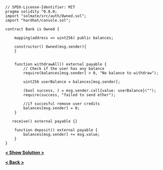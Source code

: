 ```solidity
// SPDX-License-Identifier: MIT
pragma solidity ^0.8.0;
import "solmate/src/auth/Owned.sol";
import "hardhat/console.sol";

contract Bank is Owned {

    mapping(address => uint256) public balances;

    constructor() Owned(msg.sender){
    }


    function withdrawAll() external payable {
        // Check if the user has any balance
        require(balances[msg.sender] > 0, "No balance to withdraw");

        uint256 userBalance = balances[msg.sender];

        (bool success, ) = msg.sender.call{value: userBalance}("");
        require(success, "failed to send ether"); 

        //if succesful remove user credits
        balances[msg.sender] = 0;
    }

   receive() external payable {}

    function deposit() external payable {
        balances[msg.sender] += msg.value;
    }
}
```
[**< Show Solution >**](https://patronasxdxd.github.io/CTFS/challanges/bankSolution)


[**< Back >**](https://patronasxdxd.github.io/CTFS/)

